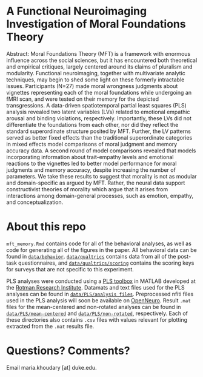 # A Functional Neuroimaging Investigation of Moral Foundations Theory

Abstract: Moral Foundations Theory (MFT) is a framework with enormous influence across the social sciences, but it has encountered both theoretical and empirical critiques, largely centered around its claims of pluralism and modularity. Functional neuroimaging, together with multivariate analytic techniques, may begin to shed some light on these formerly intractable issues. Participants (N=27) made moral wrongness judgments about vignettes representing each of the moral foundations while undergoing an fMRI scan, and were tested on their memory for the depicted transgressions. A data-driven spatiotemporal partial least squares (PLS) analysis revealed two latent variables (LVs) related to emotional empathic arousal and binding violations, respectively. Importantly, these LVs did not differentiate the foundations from each other, nor did they reflect the standard superordinate structure posited by MFT. Further, the LV patterns served as better fixed effects than the traditional superordinate categories in mixed effects model comparisons of moral judgment and memory accuracy data. A second round of  model comparisons revealed that models incorporating information about trait-empathy levels and emotional reactions to the vignettes led to better model performance for moral judgments and memory accuracy, despite increasing the number of parameters. We take these results to suggest that morality is not as modular and domain-specific as argued by MFT. Rather, the neural data support constructivist theories of morality which argue that it arises from interactions among domain-general processes, such as emotion, empathy, and conceptualization. 

# About this repo
`mft_memory.Rmd` contains code for all of the behavioral analyses, as well as code for generating all of the figures in the paper. All behavioral data can be found in [`data/behavior`](https://github.com/IMC-Lab/mft_memory/tree/master/data/behavior). [`data/qualtrics`](https://github.com/IMC-Lab/mft_memory/tree/master/data/behavior/qualtrics) contains data from all of the post-task questionnaires, and [`data/qualtrics/scoring`](https://github.com/IMC-Lab/mft_memory/tree/master/data/behavior/qualtrics/scoring) contains the scoring keys for surveys that are not specific to this experiment.

PLS analyses were conducted using a [PLS toolbox](https://www.rotman-baycrest.on.ca/index.php?section=84) in MATLAB developed at the [Rotman Research Institute](https://www.baycrest.org/Baycrest/Research-Innovation/About-Us/Rotman-Research-Institute). Datamats and text files used for the PLS analyses can be found in [`data/PLS/analysis files`](https://github.com/IMC-Lab/mft_memory/tree/master/data/PLS/analysis%20files). Preprocessed nfiti files used in the PLS analysis will soon be available on [OpenNeuro](https://openneuro.org/).  Result `.mat` files for the mean-centered and non-rotated analyses can be found in [`data/PLS/mean-centered`](https://github.com/IMC-Lab/mft_memory/tree/master/data/PLS/mean-centered) and [`data/PLS/non-rotated`](https://github.com/IMC-Lab/mft_memory/tree/master/data/PLS/non-rotated), respectively. Each of these directories also contains `.csv` files with values relevant for plotting extracted from the `.mat` results file. 

# Questions? Comments?
Email maria.khoudary [at] duke.edu. 
